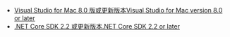 * [<span data-ttu-id="69f17-101">Visual Studio for Mac 8.0 版或更新版本</span><span class="sxs-lookup"><span data-stu-id="69f17-101">Visual Studio for Mac version 8.0 or later</span></span>](https://visualstudio.microsoft.com/downloads/)
* [<span data-ttu-id="69f17-102">.NET Core SDK 2.2 或更新版本</span><span class="sxs-lookup"><span data-stu-id="69f17-102">.NET Core SDK 2.2 or later</span></span>](https://dotnet.microsoft.com/download/dotnet-core)
